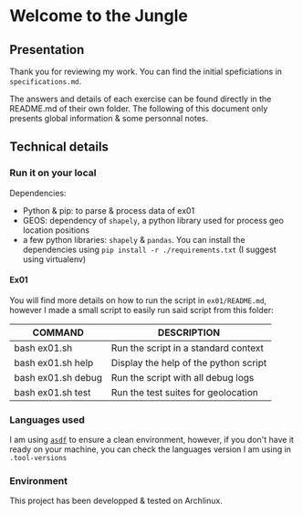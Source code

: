 # Welcome to the Jungle

## Presentation

Thank you for reviewing my work. You can find the initial speficiations in `specifications.md`.

The answers and details of each exercise can be found directly in the README.md of their own folder. The following of this document only presents global information & some personnal notes.

## Technical details

### Run it on your local

Dependencies:
 - Python & pip: to parse & process data of ex01
 - GEOS: dependency of `shapely`, a python library used for process geo location positions
 - a few python libraries: `shapely` & `pandas`. You can install the dependencies using `pip install -r ./requirements.txt` (I suggest using virtualenv)

#### Ex01

You will find more details on how to run the script in `ex01/README.md`, however I made a small script to easily run said script from this folder:

| COMMAND            | DESCRIPTION                           |
| ------------------ | ------------------------------------- |
| bash ex01.sh       | Run the script in a standard context  |
| bash ex01.sh help  | Display the help of the python script |
| bash ex01.sh debug | Run the script with all debug logs    |
| bash ex01.sh test  | Run the test suites for geolocation   |


### Languages used

I am using [`asdf`](https://github.com/asdf-vm/asdf) to ensure a clean environment, however, if you don't have it ready on your machine, you can check the languages version I am using in `.tool-versions`

### Environment

This project has been developped & tested on Archlinux.
